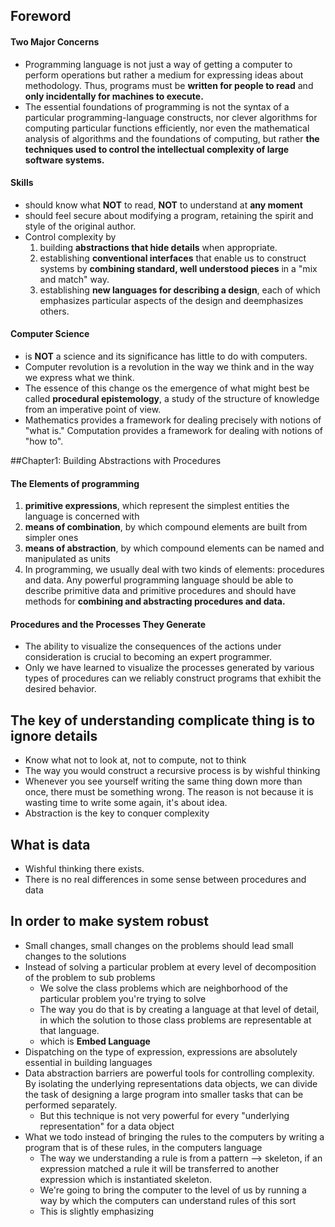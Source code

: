 ## Foreword
#### Two Major Concerns
* Programming language is not just a way of getting a computer to perform operations but rather a medium for expressing ideas about methodology. Thus, programs must be **written for people to read** and **only incidentally for machines to execute.**
* The essential foundations of programming is not the syntax of a particular programming-language constructs, nor clever algorithms for computing particular functions efficiently, nor even the mathematical analysis of algorithms and the foundations of computing, but rather **the techniques used to control the intellectual complexity of large software systems.**

#### Skills
* should know what **NOT** to read, **NOT** to understand at **any moment**
* should feel secure about modifying a program, retaining the spirit and style of the original author.
* Control complexity by
  1. building **abstractions that hide details** when appropriate.
  2. establishing **conventional interfaces** that enable us to construct systems by **combining standard, well understood pieces** in a "mix and match" way.
  3. establishing **new languages for describing a design**, each of which emphasizes particular aspects of the design and deemphasizes others.

#### Computer Science
* is **NOT** a science and its significance has little to do with computers.
* Computer revolution is a revolution in the way we think and in the way we express what we think.
* The essence of this change os the emergence of what might best be called **procedural epistemology**, a study of the structure of knowledge from an imperative point of view.
* Mathematics provides a framework for dealing precisely with notions of "what is." Computation provides a framework for dealing with notions of "how to".

##Chapter1: Building Abstractions with Procedures
#### The Elements of programming
1. **primitive expressions**, which represent the simplest entities the language is concerned with
2. **means of combination**, by which compound elements are built from simpler ones
3. **means of abstraction**, by which compound elements can be named and manipulated as units
4. In programming, we usually deal with two kinds of elements: procedures and data. Any powerful programming language should be able to describe primitive data and primitive procedures and should have methods for **combining and abstracting procedures and data.**

#### Procedures and the Processes They Generate
* The ability to visualize the consequences of the actions under consideration is crucial to becoming an expert programmer.
* Only we have learned to visualize the processes generated by various types of procedures can we reliably construct programs that exhibit the desired behavior.

## The key of understanding complicate thing is to ignore details
* Know what not to look at, not to compute, not to think
* The way you would construct a recursive process is by wishful thinking
* Whenever you see yourself writing the same thing down more than once, there must be something wrong. The reason is not because it is wasting time to write some again, it's about idea.
* Abstraction is the key to conquer complexity

## What is data
* Wishful thinking there exists.
* There is no real differences in some sense between procedures and data

## In order to make system robust
* Small changes, small changes on the problems should lead small changes to the solutions
* Instead of solving a particular problem at every level of decomposition of the problem to sub problems
  * We solve the class problems which are neighborhood of the particular problem you're trying to solve
  * The way you do that is by creating a language at that level of detail, in which the solution to those class problems are representable at that language.
  * which is **Embed Language**
* Dispatching on the type of expression, expressions are absolutely essential in building languages
* Data abstraction barriers are powerful tools for controlling complexity. By isolating the underlying representations data objects, we can divide the task of designing a large program into smaller tasks that can be performed separately.
  * But this technique is not very powerful for every "underlying representation" for a data object
* What we todo instead of bringing the rules to the computers by writing a program that is of these rules, in the computers language
  * The way we understanding a rule is from a pattern --> skeleton, if an expression matched a rule it will be transferred to another expression which is instantiated skeleton.
  * We're going to bring the computer to the level of us by running a way by which the computers can understand rules of this sort
  * This is slightly emphasizing
